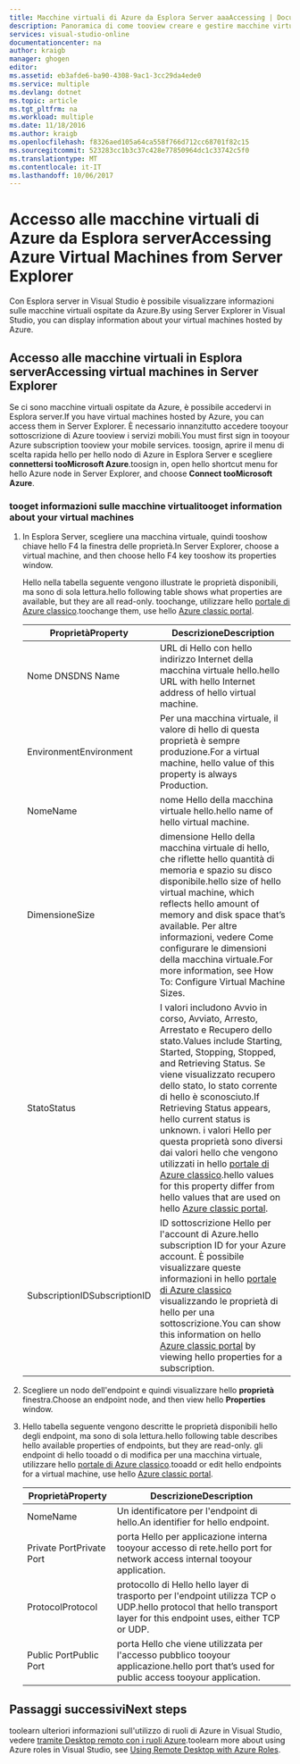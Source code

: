 ```yaml
---
title: Macchine virtuali di Azure da Esplora Server aaaAccessing | Documenti Microsoft
description: Panoramica di come tooview creare e gestire macchine virtuali di Azure (VM) in Esplora Server in Visual Studio.
services: visual-studio-online
documentationcenter: na
author: kraigb
manager: ghogen
editor: 
ms.assetid: eb3afde6-ba90-4308-9ac1-3cc29da4ede0
ms.service: multiple
ms.devlang: dotnet
ms.topic: article
ms.tgt_pltfrm: na
ms.workload: multiple
ms.date: 11/18/2016
ms.author: kraigb
ms.openlocfilehash: f8326aed105a64ca558f766d712cc68701f82c15
ms.sourcegitcommit: 523283cc1b3c37c428e77850964dc1c33742c5f0
ms.translationtype: MT
ms.contentlocale: it-IT
ms.lasthandoff: 10/06/2017
---
```

# <a name="accessing-azure-virtual-machines-from-server-explorer"></a><span data-ttu-id="7c7ac-103">Accesso alle macchine virtuali di Azure da Esplora server</span><span class="sxs-lookup"><span data-stu-id="7c7ac-103">Accessing Azure Virtual Machines from Server Explorer</span></span>
<span data-ttu-id="7c7ac-104">Con Esplora server in Visual Studio è possibile visualizzare informazioni sulle macchine virtuali ospitate da Azure.</span><span class="sxs-lookup"><span data-stu-id="7c7ac-104">By using Server Explorer in Visual Studio, you can display information about your virtual machines hosted by Azure.</span></span>

## <a name="accessing-virtual-machines-in-server-explorer"></a><span data-ttu-id="7c7ac-105">Accesso alle macchine virtuali in Esplora server</span><span class="sxs-lookup"><span data-stu-id="7c7ac-105">Accessing virtual machines in Server Explorer</span></span>
<span data-ttu-id="7c7ac-106">Se ci sono macchine virtuali ospitate da Azure, è possibile accedervi in Esplora server.</span><span class="sxs-lookup"><span data-stu-id="7c7ac-106">If you have virtual machines hosted by Azure, you can access them in Server Explorer.</span></span> <span data-ttu-id="7c7ac-107">È necessario innanzitutto accedere tooyour sottoscrizione di Azure tooview i servizi mobili.</span><span class="sxs-lookup"><span data-stu-id="7c7ac-107">You must first sign in tooyour Azure subscription tooview your mobile services.</span></span> <span data-ttu-id="7c7ac-108">toosign, aprire il menu di scelta rapida hello per hello nodo di Azure in Esplora Server e scegliere **connettersi tooMicrosoft Azure**.</span><span class="sxs-lookup"><span data-stu-id="7c7ac-108">toosign in, open hello shortcut menu for hello Azure node in Server Explorer, and choose **Connect tooMicrosoft Azure**.</span></span>

### <a name="tooget-information-about-your-virtual-machines"></a><span data-ttu-id="7c7ac-109">tooget informazioni sulle macchine virtuali</span><span class="sxs-lookup"><span data-stu-id="7c7ac-109">tooget information about your virtual machines</span></span>
1. <span data-ttu-id="7c7ac-110">In Esplora Server, scegliere una macchina virtuale, quindi tooshow chiave hello F4 la finestra delle proprietà.</span><span class="sxs-lookup"><span data-stu-id="7c7ac-110">In Server Explorer, choose a virtual machine, and then choose hello F4 key tooshow its properties window.</span></span>
   
    <span data-ttu-id="7c7ac-111">Hello nella tabella seguente vengono illustrate le proprietà disponibili, ma sono di sola lettura.</span><span class="sxs-lookup"><span data-stu-id="7c7ac-111">hello following table shows what properties are available, but they are all read-only.</span></span> <span data-ttu-id="7c7ac-112">toochange, utilizzare hello [portale di Azure classico](http://go.microsoft.com/fwlink/?LinkID=213885).</span><span class="sxs-lookup"><span data-stu-id="7c7ac-112">toochange them, use hello [Azure classic portal](http://go.microsoft.com/fwlink/?LinkID=213885).</span></span>
   
   | <span data-ttu-id="7c7ac-113">Proprietà</span><span class="sxs-lookup"><span data-stu-id="7c7ac-113">Property</span></span> | <span data-ttu-id="7c7ac-114">Descrizione</span><span class="sxs-lookup"><span data-stu-id="7c7ac-114">Description</span></span> |
   | --- | --- |
   | <span data-ttu-id="7c7ac-115">Nome DNS</span><span class="sxs-lookup"><span data-stu-id="7c7ac-115">DNS Name</span></span> |<span data-ttu-id="7c7ac-116">URL di Hello con hello indirizzo Internet della macchina virtuale hello.</span><span class="sxs-lookup"><span data-stu-id="7c7ac-116">hello URL with hello Internet address of hello virtual machine.</span></span> |
   | <span data-ttu-id="7c7ac-117">Environment</span><span class="sxs-lookup"><span data-stu-id="7c7ac-117">Environment</span></span> |<span data-ttu-id="7c7ac-118">Per una macchina virtuale, il valore di hello di questa proprietà è sempre produzione.</span><span class="sxs-lookup"><span data-stu-id="7c7ac-118">For a virtual machine, hello value of this property is always Production.</span></span> |
   | <span data-ttu-id="7c7ac-119">Nome</span><span class="sxs-lookup"><span data-stu-id="7c7ac-119">Name</span></span> |<span data-ttu-id="7c7ac-120">nome Hello della macchina virtuale hello.</span><span class="sxs-lookup"><span data-stu-id="7c7ac-120">hello name of hello virtual machine.</span></span> |
   | <span data-ttu-id="7c7ac-121">Dimensione</span><span class="sxs-lookup"><span data-stu-id="7c7ac-121">Size</span></span> |<span data-ttu-id="7c7ac-122">dimensione Hello della macchina virtuale di hello, che riflette hello quantità di memoria e spazio su disco disponibile.</span><span class="sxs-lookup"><span data-stu-id="7c7ac-122">hello size of hello virtual machine, which reflects hello amount of memory and disk space that’s available.</span></span> <span data-ttu-id="7c7ac-123">Per altre informazioni, vedere Come configurare le dimensioni della macchina virtuale.</span><span class="sxs-lookup"><span data-stu-id="7c7ac-123">For more information, see How To: Configure Virtual Machine Sizes.</span></span> |
   | <span data-ttu-id="7c7ac-124">Stato</span><span class="sxs-lookup"><span data-stu-id="7c7ac-124">Status</span></span> |<span data-ttu-id="7c7ac-125">I valori includono Avvio in corso, Avviato, Arresto, Arrestato e Recupero dello stato.</span><span class="sxs-lookup"><span data-stu-id="7c7ac-125">Values include Starting, Started, Stopping, Stopped, and Retrieving Status.</span></span> <span data-ttu-id="7c7ac-126">Se viene visualizzato recupero dello stato, lo stato corrente di hello è sconosciuto.</span><span class="sxs-lookup"><span data-stu-id="7c7ac-126">If Retrieving Status appears, hello current status is unknown.</span></span> <span data-ttu-id="7c7ac-127">i valori Hello per questa proprietà sono diversi dai valori hello che vengono utilizzati in hello [portale di Azure classico](http://go.microsoft.com/fwlink/?LinkID=213885).</span><span class="sxs-lookup"><span data-stu-id="7c7ac-127">hello values for this property differ from hello values that are used on hello [Azure classic portal](http://go.microsoft.com/fwlink/?LinkID=213885).</span></span> |
   | <span data-ttu-id="7c7ac-128">SubscriptionID</span><span class="sxs-lookup"><span data-stu-id="7c7ac-128">SubscriptionID</span></span> |<span data-ttu-id="7c7ac-129">ID sottoscrizione Hello per l'account di Azure.</span><span class="sxs-lookup"><span data-stu-id="7c7ac-129">hello subscription ID for your Azure account.</span></span> <span data-ttu-id="7c7ac-130">È possibile visualizzare queste informazioni in hello [portale di Azure classico](http://go.microsoft.com/fwlink/?LinkID=213885) visualizzando le proprietà di hello per una sottoscrizione.</span><span class="sxs-lookup"><span data-stu-id="7c7ac-130">You can show this information on hello [Azure classic portal](http://go.microsoft.com/fwlink/?LinkID=213885) by viewing hello properties for a subscription.</span></span> |
2. <span data-ttu-id="7c7ac-131">Scegliere un nodo dell'endpoint e quindi visualizzare hello **proprietà** finestra.</span><span class="sxs-lookup"><span data-stu-id="7c7ac-131">Choose an endpoint node, and then view hello **Properties** window.</span></span>
3. <span data-ttu-id="7c7ac-132">Hello tabella seguente vengono descritte le proprietà disponibili hello degli endpoint, ma sono di sola lettura.</span><span class="sxs-lookup"><span data-stu-id="7c7ac-132">hello following table describes hello available properties of endpoints, but they are read-only.</span></span> <span data-ttu-id="7c7ac-133">gli endpoint di hello tooadd o di modifica per una macchina virtuale, utilizzare hello [portale di Azure classico](http://go.microsoft.com/fwlink/?LinkID=213885).</span><span class="sxs-lookup"><span data-stu-id="7c7ac-133">tooadd or edit hello endpoints for a virtual machine, use hello [Azure classic portal](http://go.microsoft.com/fwlink/?LinkID=213885).</span></span> 
   
   | <span data-ttu-id="7c7ac-134">Proprietà</span><span class="sxs-lookup"><span data-stu-id="7c7ac-134">Property</span></span> | <span data-ttu-id="7c7ac-135">Descrizione</span><span class="sxs-lookup"><span data-stu-id="7c7ac-135">Description</span></span> |
   | --- | --- |
   | <span data-ttu-id="7c7ac-136">Nome</span><span class="sxs-lookup"><span data-stu-id="7c7ac-136">Name</span></span> |<span data-ttu-id="7c7ac-137">Un identificatore per l'endpoint di hello.</span><span class="sxs-lookup"><span data-stu-id="7c7ac-137">An identifier for hello endpoint.</span></span> |
   | <span data-ttu-id="7c7ac-138">Private Port</span><span class="sxs-lookup"><span data-stu-id="7c7ac-138">Private Port</span></span> |<span data-ttu-id="7c7ac-139">porta Hello per applicazione interna tooyour accesso di rete.</span><span class="sxs-lookup"><span data-stu-id="7c7ac-139">hello port for network access internal tooyour application.</span></span> |
   | <span data-ttu-id="7c7ac-140">Protocol</span><span class="sxs-lookup"><span data-stu-id="7c7ac-140">Protocol</span></span> |<span data-ttu-id="7c7ac-141">protocollo di Hello hello layer di trasporto per l'endpoint utilizza TCP o UDP.</span><span class="sxs-lookup"><span data-stu-id="7c7ac-141">hello protocol that hello transport layer for this endpoint uses, either TCP or UDP.</span></span> |
   | <span data-ttu-id="7c7ac-142">Public Port</span><span class="sxs-lookup"><span data-stu-id="7c7ac-142">Public Port</span></span> |<span data-ttu-id="7c7ac-143">porta Hello che viene utilizzata per l'accesso pubblico tooyour applicazione.</span><span class="sxs-lookup"><span data-stu-id="7c7ac-143">hello port that’s used for public access tooyour application.</span></span> |

## <a name="next-steps"></a><span data-ttu-id="7c7ac-144">Passaggi successivi</span><span class="sxs-lookup"><span data-stu-id="7c7ac-144">Next steps</span></span>
<span data-ttu-id="7c7ac-145">toolearn ulteriori informazioni sull'utilizzo di ruoli di Azure in Visual Studio, vedere [tramite Desktop remoto con i ruoli Azure](vs-azure-tools-remote-desktop-roles.md).</span><span class="sxs-lookup"><span data-stu-id="7c7ac-145">toolearn more about using Azure roles in Visual Studio, see [Using Remote Desktop with Azure Roles](vs-azure-tools-remote-desktop-roles.md).</span></span>

